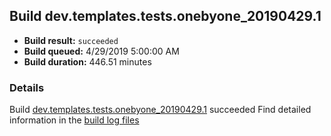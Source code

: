 ## Build dev.templates.tests.onebyone_20190429.1
- **Build result:** `succeeded`
- **Build queued:** 4/29/2019 5:00:00 AM
- **Build duration:** 446.51 minutes
### Details
Build [dev.templates.tests.onebyone_20190429.1](https://winappstudio.visualstudio.com/web/build.aspx?pcguid=a4ef43be-68ce-4195-a619-079b4d9834c2&builduri=vstfs%3a%2f%2f%2fBuild%2fBuild%2f27840) succeeded
Find detailed information in the [build log files](https://uwpctdiags.blob.core.windows.net/buildlogs/dev.templates.tests.onebyone_20190429.1_logs.zip)
